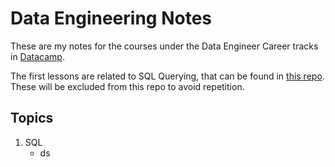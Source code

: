 # Data Engineering Notes

These are my notes for the courses under the Data Engineer Career tracks
in [Datacamp](https://app.datacamp.com).

The first lessons are related to SQL Querying, that can be found
in [this repo](https://github.com/GSntna/sql_datacamp/). These
will be excluded from this repo to avoid repetition.

## Topics

1. SQL
   * ds